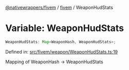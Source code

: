 [@nativewrappers/fivem](../../README.md) / [fivem](../README.md) / WeaponHudStats

# Variable: WeaponHudStats

```ts
WeaponHudStats: Map<WeaponHash, WeaponHudStats>;
```

Defined in: [src/fivem/weapon/WeaponHudStats.ts:19](https://github.com/nativewrappers/nativewrappers/blob/4bf6e80cad9d1396d4cdc3ea16cf4f39993ed50e/src/fivem/weapon/WeaponHudStats.ts#L19)

Mapping of WeaponHash -> WeaponHudStats
